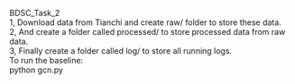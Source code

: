 BDSC_Task_2  
1, Download data from Tianchi and create raw/ folder to store these data.  
2, And create a folder called processed/ to store processed data from raw data.   
3, Finally create a folder called log/ to store all running logs.  
To run the baseline:  
python gcn.py

